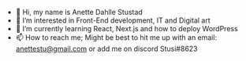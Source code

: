- 👋 Hi, my name is Anette Dahlle Stustad
- 👀 I’m interested in Front-End development, IT and Digital art
- 🌱 I’m currently learning React, Next.js and how to deploy WordPress
- 📫 How to reach me;
Might be best to hit me up with an email: anettestu@gmail.com or add me on discord Stusi#8623

<!---
AnetteStu/AnetteStu is a ✨ special ✨ repository because its `README.md` (this file) appears on your GitHub profile.
You can click the Preview link to take a look at your changes.
--->
